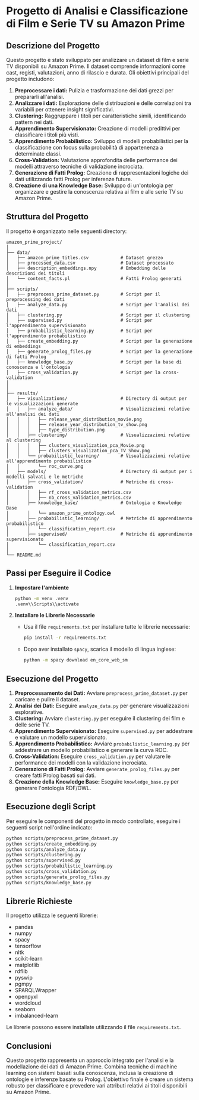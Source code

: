 # Progetto di Analisi e Classificazione di Film e Serie TV su Amazon Prime

## Descrizione del Progetto

Questo progetto è stato sviluppato per analizzare un dataset di film e serie TV disponibili su Amazon Prime. Il dataset comprende informazioni come cast, registi, valutazioni, anno di rilascio e durata. Gli obiettivi principali del progetto includono:

1. **Preprocessare i dati:** Pulizia e trasformazione dei dati grezzi per prepararli all'analisi.
2. **Analizzare i dati:** Esplorazione delle distribuzioni e delle correlazioni tra variabili per ottenere insight significativi.
3. **Clustering:** Raggruppare i titoli per caratteristiche simili, identificando pattern nei dati.
4. **Apprendimento Supervisionato:** Creazione di modelli predittivi per classificare i titoli più visti.
5. **Apprendimento Probabilistico:** Sviluppo di modelli probabilistici per la classificazione con focus sulla probabilità di appartenenza a determinate classi.
6. **Cross-Validation:** Valutazione approfondita delle performance dei modelli attraverso tecniche di validazione incrociata.
7. **Generazione di Fatti Prolog:** Creazione di rappresentazioni logiche dei dati utilizzando fatti Prolog per inferenze future.
8. **Creazione di una Knowledge Base:** Sviluppo di un'ontologia per organizzare e gestire la conoscenza relativa ai film e alle serie TV su Amazon Prime.

## Struttura del Progetto

Il progetto è organizzato nelle seguenti directory:

```
amazon_prime_project/
│
├── data/
│   ├── amazon_prime_titles.csv            # Dataset grezzo
│   ├── processed_data.csv                 # Dataset processato
│   ├── description_embeddings.npy         # Embedding delle descrizioni dei titoli
│   └── content_facts.pl                   # Fatti Prolog generati
│
├── scripts/
│   ├── preprocess_prime_dataset.py        # Script per il preprocessing dei dati
│   ├── analyze_data.py                    # Script per l'analisi dei dati
│   ├── clustering.py                      # Script per il clustering
│   ├── supervised.py                      # Script per l'apprendimento supervisionato
│   ├── probabilistic_learning.py          # Script per l'apprendimento probabilistico
│   ├── create_embedding.py                # Script per la generazione di embeddings
│   ├── generate_prolog_files.py           # Script per la generazione di fatti Prolog
│   ├── knowledge_base.py                  # Script per la base di conoscenza e l'ontologia
│   ├── cross_validation.py                # Script per la cross-validation
│   
│
├── results/
│   ├── visualizations/                    # Directory di output per le visualizzazioni generate
│   │   ├── analyze_data/                  # Visualizzazioni relative all'analisi dei dati
│   │   │   ├── release_year_distribution_movie.png
│   │   │   ├── release_year_distribution_tv_show.png
│   │   │   ├── type_distribution.png
│   │   ├── clustering/                    # Visualizzazioni relative al clustering
│   │   │   ├── clusters_visualization_pca_Movie.png
│   │   │   ├── clusters_visualization_pca_TV_Show.png
│   │   └── probabilistic_learning/        # Visualizzazioni relative all'apprendimento probabilistico
│   │       └── roc_curve.png
│   ├── models/                            # Directory di output per i modelli salvati e le metriche
│       ├── cross_validation/              # Metriche di cross-validation
│       │   ├── rf_cross_validation_metrics.csv
│       │   ├── nb_cross_validation_metrics.csv
│       ├── knowledge_base/                # Ontologia e Knowledge Base
│       │   └── amazon_prime_ontology.owl
│       ├── probabilistic_learning/        # Metriche di apprendimento probabilistico
│       │   └── classification_report.csv
│       ├── supervised/                    # Metriche di apprendimento supervisionato
│           └── classification_report.csv
│
└── README.md

```

## Passi per Eseguire il Codice

1. **Impostare l'ambiente**
    
    ```bash
    python -m venv .venv
    .venv\\Scripts\\activate
    
    ```
    
2. **Installare le Librerie Necessarie**
    - Usa il file `requirements.txt` per installare tutte le librerie necessarie:
        
        ```bash
        pip install -r requirements.txt
        
        ```
        
    - Dopo aver installato `spacy`, scarica il modello di lingua inglese:
        
        ```bash
        python -m spacy download en_core_web_sm
        
        ```
        

## Esecuzione del Progetto

1. **Preprocessamento dei Dati:** Avviare `preprocess_prime_dataset.py` per caricare e pulire il dataset.
2. **Analisi dei Dati:** Eseguire `analyze_data.py` per generare visualizzazioni esplorative.
3. **Clustering:** Avviare `clustering.py` per eseguire il clustering dei film e delle serie TV.
4. **Apprendimento Supervisionato:** Eseguire `supervised.py` per addestrare e valutare un modello supervisionato.
5. **Apprendimento Probabilistico:** Avviare `probabilistic_learning.py` per addestrare un modello probabilistico e generare la curva ROC.
6. **Cross-Validation:** Eseguire `cross_validation.py` per valutare le performance dei modelli con la validazione incrociata.
7. **Generazione di Fatti Prolog:** Avviare `generate_prolog_files.py` per creare fatti Prolog basati sui dati.
8. **Creazione della Knowledge Base:** Eseguire `knowledge_base.py` per generare l'ontologia RDF/OWL.

## Esecuzione degli Script

Per eseguire le componenti del progetto in modo controllato, eseguire i seguenti script nell'ordine indicato:

```bash
python scripts/preprocess_prime_dataset.py
python scripts/create_embedding.py
python scripts/analyze_data.py
python scripts/clustering.py
python scripts/supervised.py
python scripts/probabilistic_learning.py
python scripts/cross_validation.py
python scripts/generate_prolog_files.py
python scripts/knowledge_base.py

```

## Librerie Richieste

Il progetto utilizza le seguenti librerie:

- pandas
- numpy
- spacy
- tensorflow
- nltk
- scikit-learn
- matplotlib
- rdflib
- pyswip
- pgmpy
- SPARQLWrapper
- openpyxl
- wordcloud
- seaborn
- imbalanced-learn

Le librerie possono essere installate utilizzando il file `requirements.txt`.

## Conclusioni

Questo progetto rappresenta un approccio integrato per l'analisi e la modellazione dei dati di Amazon Prime. Combina tecniche di machine learning con sistemi basati sulla conoscenza, inclusa la creazione di ontologie e inferenze basate su Prolog. L'obiettivo finale è creare un sistema robusto per classificare e prevedere vari attributi relativi ai titoli disponibili su Amazon Prime.